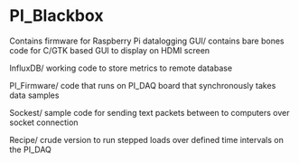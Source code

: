 # PI_Blackbox
Contains firmware for Raspberry Pi datalogging 
  GUI/
      contains bare bones code for C/GTK based GUI to display on HDMI screen

  InfluxDB/
      working code to store metrics to remote database

  PI_Firmware/
      code that runs on PI_DAQ board that synchronously takes data samples
      
  Sockest/
      sample code for sending text packets between to computers over socket connection
      
  Recipe/
      crude version to run stepped loads over defined time intervals on the PI_DAQ
